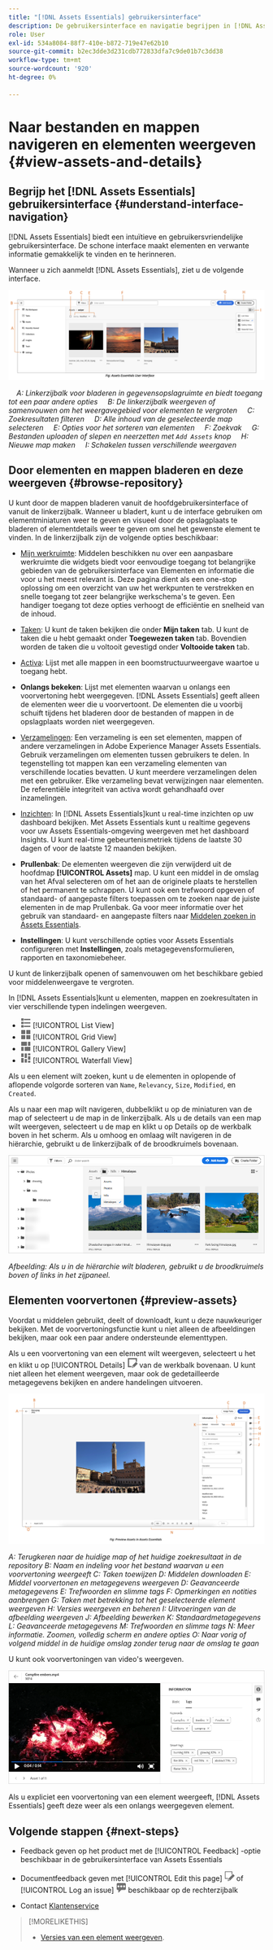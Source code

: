 ```yaml
---
title: "[!DNL Assets Essentials] gebruikersinterface"
description: De gebruikersinterface en navigatie begrijpen in [!DNL Assets Essentials].
role: User
exl-id: 534a8084-88f7-410e-b872-719e47e62b10
source-git-commit: b2ec3dde3d231cdb772833dfa7c9de01b7c3dd38
workflow-type: tm+mt
source-wordcount: '920'
ht-degree: 0%

---
```


# Naar bestanden en mappen navigeren en elementen weergeven {#view-assets-and-details}

<!-- TBD: Give screenshots of all views with many assets. Zoom out to showcase how the thumbnails/tiles flow on the UI in different views. -->

<!-- TBD: The options in left sidebar may change. Shared with me and Shared by me are missing for now. Update this section as UI is updated. -->

## Begrijp het [!DNL Assets Essentials] gebruikersinterface {#understand-interface-navigation}

[!DNL Assets Essentials] biedt een intuïtieve en gebruikersvriendelijke gebruikersinterface. De schone interface maakt elementen en verwante informatie gemakkelijk te vinden en te herinneren.

Wanneer u zich aanmeldt [!DNL Assets Essentials], ziet u de volgende interface.

![[!DNL Assets Essentials] gebruikersinterface](assets/essentials-interface.png)

    *A: Linkerzijbalk voor bladeren in gegevensopslagruimte en biedt toegang tot een paar andere opties*
    *B: De linkerzijbalk weergeven of samenvouwen om het weergavegebied voor elementen te vergroten*
    *C: Zoekresultaten filteren*
    *D: Alle inhoud van de geselecteerde map selecteren*
    *E: Opties voor het sorteren van elementen*
    *F: Zoekvak*
    *G: Bestanden uploaden of slepen en neerzetten met `Add Assets` knop*
    *H: Nieuwe map maken*
    *I: Schakelen tussen verschillende weergaven*

<!-- TBD: Need an embedded video here with narration. It has to be hosted on MPC to be embeddable. -->

## Door elementen en mappen bladeren en deze weergeven {#browse-repository}

U kunt door de mappen bladeren vanuit de hoofdgebruikersinterface of vanuit de linkerzijbalk. Wanneer u bladert, kunt u de interface gebruiken om elementminiaturen weer te geven en visueel door de opslagplaats te bladeren of elementdetails weer te geven om snel het gewenste element te vinden. In de linkerzijbalk zijn de volgende opties beschikbaar:

* [Mijn werkruimte](https://experienceleague.adobe.com/docs/experience-manager-assets-essentials/help/my-workspace.html?lang=en): Middelen beschikken nu over een aanpasbare werkruimte die widgets biedt voor eenvoudige toegang tot belangrijke gebieden van de gebruikersinterface van Elementen en informatie die voor u het meest relevant is. Deze pagina dient als een one-stop oplossing om een overzicht van uw het werkpunten te verstrekken en snelle toegang tot zeer belangrijke werkschema&#39;s te geven. Een handiger toegang tot deze opties verhoogt de efficiëntie en snelheid van de inhoud.
* [Taken](https://experienceleague.adobe.com/docs/experience-manager-assets-essentials/help/my-workspace.html?lang=en): U kunt de taken bekijken die onder **Mijn taken** tab. U kunt de taken die u hebt gemaakt onder **Toegewezen taken** tab. Bovendien worden de taken die u voltooit gevestigd onder **Voltooide taken** tab.
* [Activa](https://experienceleague.adobe.com/docs/experience-manager-assets-essentials/help/manage-organize.html?lang=en): Lijst met alle mappen in een boomstructuurweergave waartoe u toegang hebt.
* **Onlangs bekeken**: Lijst met elementen waarvan u onlangs een voorvertoning hebt weergegeven. [!DNL Assets Essentials] geeft alleen de elementen weer die u voorvertoont. De elementen die u voorbij schuift tijdens het bladeren door de bestanden of mappen in de opslagplaats worden niet weergegeven.
* [Verzamelingen](https://experienceleague.adobe.com/docs/experience-manager-assets-essentials/help/manage-collections.html?lang=en): Een verzameling is een set elementen, mappen of andere verzamelingen in Adobe Experience Manager Assets Essentials. Gebruik verzamelingen om elementen tussen gebruikers te delen. In tegenstelling tot mappen kan een verzameling elementen van verschillende locaties bevatten. U kunt meerdere verzamelingen delen met een gebruiker. Elke verzameling bevat verwijzingen naar elementen. De referentiële integriteit van activa wordt gehandhaafd over inzamelingen.

* [Inzichten](https://experienceleague.adobe.com/docs/experience-manager-assets-essentials/help/manage-reports.html?lang=en#view-live-statistics): In [!DNL Assets Essentials]kunt u real-time inzichten op uw dashboard bekijken. Met Assets Essentials kunt u realtime gegevens voor uw Assets Essentials-omgeving weergeven met het dashboard Insights. U kunt real-time gebeurtenismetriek tijdens de laatste 30 dagen of voor de laatste 12 maanden bekijken.
* **Prullenbak**: De elementen weergeven die zijn verwijderd uit de hoofdmap **[!UICONTROL Assets]** map. U kunt een middel in de omslag van het Afval selecteren om of het aan de originele plaats te herstellen of het permanent te schrappen. U kunt ook een trefwoord opgeven of standaard- of aangepaste filters toepassen om te zoeken naar de juiste elementen in de map Prullenbak. Ga voor meer informatie over het gebruik van standaard- en aangepaste filters naar [Middelen zoeken in Assets Essentials](search.md).
* **Instellingen**: U kunt verschillende opties voor Assets Essentials configureren met **Instellingen**, zoals metagegevensformulieren, rapporten en taxonomiebeheer.

<!-- TBD: Not sure if we want to publish these right now. CC Libs are beta as per Greg.
* **Libraries**: Access to [!DNL Adobe Creative Cloud Team] (CCT) Libraries view. This view is visible only if the user is entitled to CCT Libraries.
-->

<!-- TBD: My Work Space shows task inbox and it is not visible on AEM Cloud Demos as of now. It is the source of truth server hence not documenting My Work Space option for now.
-->

U kunt de linkerzijbalk openen of samenvouwen om het beschikbare gebied voor middelenweergave te vergroten.

In [!DNL Assets Essentials]kunt u elementen, mappen en zoekresultaten in vier verschillende typen indelingen weergeven.

* ![pictogram lijstweergave](assets/do-not-localize/list-view.png) [!UICONTROL List View]
* ![pictogram rasterweergave](assets/do-not-localize/grid-view.png) [!UICONTROL Grid View]
* ![pictogram galerieweergave](assets/do-not-localize/gallery-view.png) [!UICONTROL Gallery View]
* ![watervalweergavepictogram](assets/do-not-localize/waterfall-view.png) [!UICONTROL Waterfall View]

Als u een element wilt zoeken, kunt u de elementen in oplopende of aflopende volgorde sorteren van `Name`, `Relevancy`, `Size`, `Modified`, en `Created`.

Als u naar een map wilt navigeren, dubbelklikt u op de miniaturen van de map of selecteert u de map in de linkerzijbalk. Als u de details van een map wilt weergeven, selecteert u de map en klikt u op Details op de werkbalk boven in het scherm. Als u omhoog en omlaag wilt navigeren in de hiërarchie, gebruikt u de linkerzijbalk of de broodkruimels bovenaan.

![Bladeren door mappen](assets/browsing-folders.png)

*Afbeelding: Als u in de hiërarchie wilt bladeren, gebruikt u de broodkruimels boven of links in het zijpaneel.*

## Elementen voorvertonen {#preview-assets}

Voordat u middelen gebruikt, deelt of downloadt, kunt u deze nauwkeuriger bekijken. Met de voorvertoningsfunctie kunt u niet alleen de afbeeldingen bekijken, maar ook een paar andere ondersteunde elementtypen.

Als u een voorvertoning van een element wilt weergeven, selecteert u het en klikt u op [!UICONTROL Details] ![detailpictogram](assets/do-not-localize/edit-in-icon.png) van de werkbalk bovenaan. U kunt niet alleen het element weergeven, maar ook de gedetailleerde metagegevens bekijken en andere handelingen uitvoeren.

![Een voorvertoning van een element weergeven](assets/preview-asset-2.png)

*A: Terugkeren naar de huidige map of het huidige zoekresultaat in de repository*
*B: Naam en indeling voor het bestand waarvan u een voorvertoning weergeeft*
*C: Taken toewijzen*
*D: Middelen downloaden*
*E: Middel voorvertonen en metagegevens weergeven*
*D: Geavanceerde metagegevens*
*E: Trefwoorden en slimme tags*
*F: Opmerkingen en notities aanbrengen*
*G: Taken met betrekking tot het geselecteerde element weergeven*
*H: Versies weergeven en beheren*
*I: Uitvoeringen van de afbeelding weergeven*
*J: Afbeelding bewerken*
*K: Standaardmetagegevens*
*L: Geavanceerde metagegevens*
*M: Trefwoorden en slimme tags*
*N: Meer informatie. Zoomen, volledig scherm en andere opties*
*O: Naar vorig of volgend middel in de huidige omslag zonder terug naar de omslag te gaan*

U kunt ook voorvertoningen van video&#39;s weergeven.

![Voorvertoning video](/help/using/assets/preview-video.png)

Als u expliciet een voorvertoning van een element weergeeft, [!DNL Assets Essentials] geeft deze weer als een onlangs weergegeven element.

<!-- TBD: Describe the options.

Explicitly previewed assets are displayed as recently viewed assets. Give screenshot of this.
Other use cases after previewing.
-->

## Volgende stappen {#next-steps}

* Feedback geven op het product met de [!UICONTROL Feedback] -optie beschikbaar in de gebruikersinterface van Assets Essentials

* Documentfeedback geven met [!UICONTROL Edit this page] ![de pagina bewerken](assets/do-not-localize/edit-page.png) of [!UICONTROL Log an issue] ![een GitHub-probleem maken](assets/do-not-localize/github-issue.png) beschikbaar op de rechterzijbalk

* Contact [Klantenservice](https://experienceleague.adobe.com/?support-solution=General#support)

>[!MORELIKETHIS]
>
>* [Versies van een element weergeven](/help/using/manage-organize.md#view-versions).
